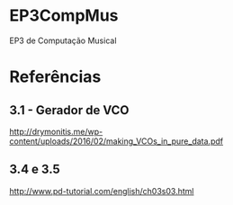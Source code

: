 # EP3CompMus
EP3 de Computação Musical

# Referências
## 3.1 - Gerador de VCO
http://drymonitis.me/wp-content/uploads/2016/02/making_VCOs_in_pure_data.pdf

## 3.4 e 3.5
http://www.pd-tutorial.com/english/ch03s03.html
